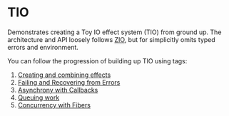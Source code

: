 # TIO
Demonstrates creating a Toy IO effect system (TIO) from ground up.
The architecture and API loosely follows [ZIO](https://github.com/zio/zio), but for simplicitly omits typed errors and environment.

You can follow the progression of building up TIO using tags:
1. [Creating and combining effects](https://github.com/dkarlinsky/tio/tree/iteration1/src/main/scala/tio)
1. [Failing and Recovering from Errors](https://github.com/dkarlinsky/tio/tree/iteration2/src/main/scala/tio)
1. [Asynchrony with Callbacks](https://github.com/dkarlinsky/tio/tree/iteration3.1/src/main/scala/tio)
1. [Queuing work](https://github.com/dkarlinsky/tio/tree/iteration3.2/src/main/scala/tio)
1. [Concurrency with Fibers](https://github.com/dkarlinsky/tio/tree/iteration4/src/main/scala/tio)
